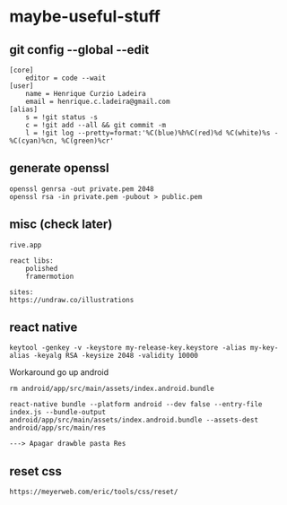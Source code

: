 # maybe-useful-stuff

## git config --global --edit

```
[core]
	editor = code --wait
[user]
	name = Henrique Curzio Ladeira
	email = henrique.c.ladeira@gmail.com
[alias]
	s = !git status -s
	c = !git add --all && git commit -m
	l = !git log --pretty=format:'%C(blue)%h%C(red)%d %C(white)%s - %C(cyan)%cn, %C(green)%cr'	
```

## generate openssl
```
openssl genrsa -out private.pem 2048
openssl rsa -in private.pem -pubout > public.pem
```

## misc (check later)
```
rive.app

react libs:
	polished
	framermotion

sites:
https://undraw.co/illustrations
```

## react native
```
keytool -genkey -v -keystore my-release-key.keystore -alias my-key-alias -keyalg RSA -keysize 2048 -validity 10000
```
Workaround go up android

```
rm android/app/src/main/assets/index.android.bundle

react-native bundle --platform android --dev false --entry-file index.js --bundle-output android/app/src/main/assets/index.android.bundle --assets-dest android/app/src/main/res

---> Apagar drawble pasta Res
```

## reset css
```
https://meyerweb.com/eric/tools/css/reset/
```
